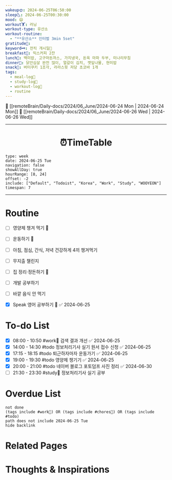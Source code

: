 ```yaml
---
wakeup🌞: 2024-06-25T06:50:00
sleep🌜: 2024-06-25T00:30:00
mood: 😄
workout🏋️: 러닝
workout-type: 유산소
workout-routine:
  - "**유산소** 인터벌 3min 5set"
gratitude🙏: 
keyword🗝️: 전킥 개시일🛴
breakfast🍳: 믹스커피 2잔
lunch🍚: 백미밥, 고구마돈까스, 가지냉국, 돈육 마파 두부, 미나리무침
dinner🥗: 닭안심살 완전 많이, 얼갈이 김치, 깻잎나물, 현미밥
snack🍬: 버터쿠키 1조각, 라라스윗 저당 초코바 1개
tags:
  - meal-log📝
  - study-log📓
  - workout-log💪
  - routine
---
```


🔺 [[remoteBrain/Daily-docs/2024/06_June/2024-06-24 Mon | 2024-06-24 Mon]]
🔻 [[remoteBrain/Daily-docs/2024/06_June/2024-06-26 Wed | 2024-06-26 Wed]]
___
<h1> <center>⏰TimeTable </center> </h1>

```gEvent
type: week
date: 2024-06-25 Tue
navigation: false
showAllDay: true
hourRange: [8, 24]
offset: -2
include: ["Default", "Todoist", "Korea", "Work", "Study", "WOOYEON"]
timespan: 7
```

--- 


# Routine 

- [ ] 영양제 챙겨 먹기 🔼 
- [ ] 운동하기 🔼
- [ ] 아침, 점심, 간식, 저녁 건강하게 4끼 챙겨먹기
- [ ] 무지출 챌린지 
- [ ] 집 정리·정돈하기 🔼
- [ ] 개발 공부하기
- [ ] 바깥 음식 안 먹기 
- [x] Speak 영어 공부하기 🔼 ✅ 2024-06-25


# To-do List

- [x] 08:00 - 10:50 #work💼 검색 결과 개선 ✅ 2024-06-25
- [x] 14:00 - 14:30 #todo 정보처리기사 실기 원서 접수 신청 ✅ 2024-06-25
- [x] 17:15 - 18:15 #todo 퇴근하자마자 운동가기 ✅ 2024-06-25
- [x] 19:00 - 19:30 #todo 영양제 챙기기 ✅ 2024-06-25
- [x] 20:00 - 21:00 #todo 네이버 블로그 포토덤프 사진 정리 ✅ 2024-06-30
- [ ] 21:30 - 23:30 #study📓 정보처리기사 실기 공부
# Overdue List
```tasks
not done
(tags include #work💼) OR (tags include #chores🧺) OR (tags include #todo)
path does not include 2024-06-25 Tue
hide backlink
```

# Related Pages



# Thoughts & Inspirations

